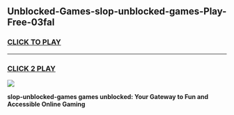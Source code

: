 
## Unblocked-Games-slop-unblocked-games-Play-Free-03fal
<h3>
<a href="https://premium76.site?title=slop-unblocked-games&ref=09A">CLICK TO PLAY</a></h3>
<hr>

<h3>
<a href="https://premium76.site?title=slop-unblocked-games&ref=09A">CLICK 2 PLAY</a>
  
</h3>

<a href="https://premium76.site?title=slop-unblocked-games&ref=09A"><img src="https://clearcache.store/games.png"></a>


**slop-unblocked-games games unblocked: Your Gateway to Fun and Accessible Online Gaming**
